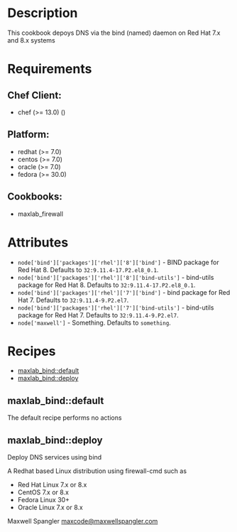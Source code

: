 # Description

This cookbook depoys DNS via the bind (named) daemon on Red Hat 7.x and 8.x systems

# Requirements


## Chef Client:

* chef (>= 13.0) ()

## Platform:

* redhat (>= 7.0)
* centos (>= 7.0)
* oracle (>= 7.0)
* fedora (>= 30.0)

## Cookbooks:

* maxlab_firewall

# Attributes

* `node['bind']['packages']['rhel']['8']['bind']` - BIND package for Red Hat 8. Defaults to `32:9.11.4-17.P2.el8_0.1`.
* `node['bind']['packages']['rhel']['8']['bind-utils']` - bind-utils package for Red Hat 8. Defaults to `32:9.11.4-17.P2.el8_0.1`.
* `node['bind']['packages']['rhel']['7']['bind']` - bind package for Red Hat 7. Defaults to `32:9.11.4-9.P2.el7`.
* `node['bind']['packages']['rhel']['7']['bind-utils']` - bind-utils package for Red Hat 7. Defaults to `32:9.11.4-9.P2.el7`.
* `node['maxwell']` - Something. Defaults to `something`.

# Recipes

* [maxlab_bind::default](#maxlab_binddefault)
* [maxlab_bind::deploy](#maxlab_binddeploy)

## maxlab_bind::default

The default recipe performs no actions

## maxlab_bind::deploy

Deploy DNS services using bind

A Redhat based Linux distribution using firewall-cmd such as
* Red Hat Linux 7.x or 8.x
* CentOS 7.x or 8.x
* Fedora Linux 30+
* Oracle Linux 7.x or 8.x


Maxwell Spangler maxcode@maxwellspangler.com

